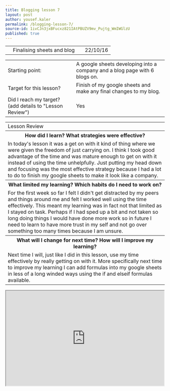 ```yaml
---
title: Blogging lesson 7
layout: post
author: yousef.kaler
permalink: /blogging-lesson-7/
source-id: 1ivCJn3jxBFucxz821IAtPBUZV9mv_Pujtg_WmIWGlzU
published: true
---
```

<table>
  <tr>
    <td></td>
    <td>Finalising sheets and blog</td>
    <td></td>
    <td>22/10/16</td>
  </tr>
</table>


<table>
  <tr>
    <td>Starting point:</td>
    <td>A google sheets developing into a company and a blog page with 6 blogs on.</td>
  </tr>
  <tr>
    <td>Target for this lesson?</td>
    <td>Finish of my google sheets  and make any final changes to my blog.</td>
  </tr>
  <tr>
    <td>Did I reach my target? 
(add details to "Lesson Review")</td>
    <td> Yes</td>
  </tr>
</table>


<table>
  <tr>
    <td>Lesson Review</td>
  </tr>
  <tr>
    <th>How did I learn? What strategies were effective? </th>
  </tr>
  <tr>
    <td>In today's lesson it was a get on with it kind of thing where we were given the freedom of just carrying on. I think I took good advantage of the time and was mature enough to get on with it instead of using the time unhelpfully. Just putting my head down and focusing was the most effective strategy because I had a lot to do to finish my google sheets to make it look like a company.</td>
  </tr>
  <tr>
    <th>What limited my learning? Which habits do I need to work on? </th>
  </tr>
  <tr>
    <td>For the first week so far I felt I didn't get distracted by my peers and things around me and felt I worked well using the time effectively. This meant my learning was in fact not that limited as I stayed on task. Perhaps if I had sped up a bit and not taken so long doing things I would have done more work so in future I need to learn to have more trust in my self and not go over something too many times because I am unsure.</td>
  </tr>
  <tr>
    <th>What will I change for next time? How will I improve my learning?</th>
  </tr>
  <tr>
    <td>Next time I will, just like I did in this lesson, use my time effectively by really getting on with it. More specifically next time to improve my learning I can add formulas into my google sheets in less of a long winded ways using the if and elseif formulas available.</td>
  </tr>
</table>
<iframe src="https://docs.google.com/spreadsheets/d/1giO-RFRndXP3wyzhtTS-0rjMyQ2LVRcfMKhAdn-TeiM/pubhtml?widget=true&amp;headers=false" height="300" width="500"></iframe>
